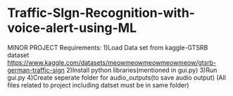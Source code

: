 # Traffic-SIgn-Recognition-with-voice-alert-using-ML
MINOR PROJECT
Requirements:
1)Load Data set from kaggle-GTSRB dataset
https://www.kaggle.com/datasets/meowmeowmeowmeowmeow/gtsrb-german-traffic-sign
2)Install python libraries(mentioned in gui.py)
3)Run gui.py
4)Create seperate folder for audio_outputs(to save audio output)
(All files related to project including datset must be in same folder)
